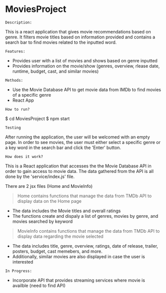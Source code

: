 # MoviesProject
```
Description:
```
This is a react application that gives movie recommendations based on genre. It filters movie titles based on information provided and contains a search bar to find movies related to the inputted word.

```
Features:
```
- Provides user with a list of movies and shows based on genre inputted
- Provides information on the movie/show (genres, overview, rlease date, runtime, budget, cast, and similar movies)

```
Methods:
```
- Use the Movie Database API to get movie data from IMDb to find movies of a specific genre
- React App

```
How to run?
```
$ cd MoviesProject
$ npm start

```
Testing
```
After running the application, the user will be welcomed with an empty page. In order to see movies, 
the user must either select a specific genre or a key word in the search bar and click the 'Enter' button.

```
How does it work?
```
This is a React application that accesses the the Movie Database API in order to gain access to movie data.
The data gathered from the API is all done by the 'service/index.js' file. 

There are 2 jsx files (Home and MovieInfo)
> Home contains functions that manage the data from TMDb API to display data on the Home page
  - The data includes the Movie titles and overall ratings
  - The functions create and dispaly a list of genres, movies by genre, and movies searched by keyword

> MovieInfo contains functions that manage the data from TMDb API to display data regarding the movie selected
 - The data includes title, genre, overview, ratings, date of release, trailer, posters, budget, cast memebers, and more.
 - Additionally, similar movies are also displayed in case the user is interested

```
In Progress:
```
- Incorporate API that provides streaming services where movie is availble (need to find API)
